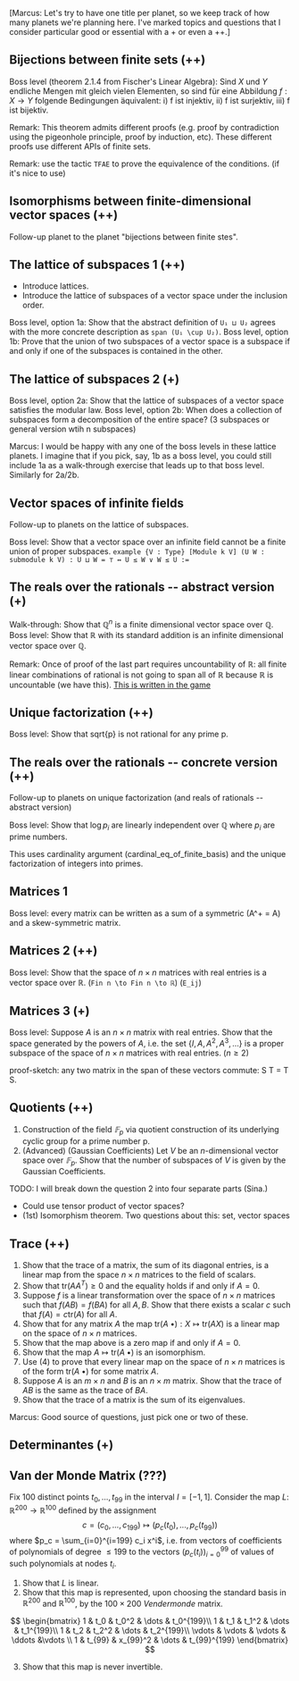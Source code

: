 [Marcus: Let's try to have one title per planet, so we keep track of how many planets we're planning here. I've marked topics and questions that I consider particular good or essential with a + or even a ++.]


## Bijections between finite sets (++)

Boss level (theorem 2.1.4 from Fischer's Linear Algebra):
Sind $X$ und $Y$ endliche Mengen mit gleich vielen Elementen, so sind für eine  Abbildung $f : X \to Y$ folgende Bedingungen äquivalent:
i) f ist injektiv,
ii) f ist surjektiv,
iii) f ist bijektiv.

Remark: This theorem admits different proofs (e.g. proof by contradiction using the pigeonhole principle, proof by induction, etc). These different proofs use different APIs of finite sets.

Remark: use the tactic `TFAE` to prove the equivalence of the conditions. (if it's nice to use)


## Isomorphisms between finite-dimensional vector spaces (++)

Follow-up planet to the planet "bijections between finite stes".


## The lattice of subspaces 1 (++)
* Introduce lattices.
* Introduce the lattice of subspaces of a vector space under the inclusion order.

Boss level, option 1a: Show that the abstract definition of `U₁ ⊔ U₂` agrees with the more concrete description as  `span (U₁ \cup U₂)`.
Boss level, option 1b: Prove that the union of two subspaces of a vector space is a subspace if and only if one of the
subspaces is contained in the other.

## The lattice of subspaces 2 (+)

Boss level, option 2a: Show that the lattice of subspaces of a vector space satisfies the modular law.
Boss level, option 2b:  When does a collection of subspaces form a decomposition of the entire space?  (3 subspaces or general version wtih n subspaces)

Marcus: I would be happy with any one of the boss levels in these lattice planets. I imagine that if you pick, say, 1b as a boss level, you could still include 1a as a walk-through exercise that leads up to that boss level.  Similarly for 2a/2b.

## Vector spaces of infinite fields 
Follow-up to planets on the lattice of subspaces.

Boss level:  Show that a vector space over an infinite field cannot be a finite union of proper subspaces.
` example {V : Type} [Module k V] (U W : submodule k V) : U ⊔ W = ⊤ ↔ U ≤ W ∨ W ≤ U := `


## The reals over the rationals -- abstract version (+)

Walk-through: Show that $ℚ^n$ is a finite dimensional vector space over $ℚ$.
Boss level: Show that $ℝ$ with its standard addition is an infinite dimensional vector space over $ℚ$.

Remark: Once of proof of the last part requires uncountability of $ℝ$: all finite linear combinations of rational is not going to span all of $ℝ$ because $ℝ$ is uncountable (we have this). [This is written in the game](Game/Levels/NewStuff/RealUncountable_01.lean)

## Unique factorization (++)

Boss level:  Show that sqrt{p} is not rational for any prime p.


## The reals over the rationals -- concrete version (++)

Follow-up to planets on unique factorization (and reals of rationals -- abstract version)

Boss level: Show that $\log p_i$ are linearly independent over $ℚ$ where $p_i$ are prime numbers. 

This uses cardinality argument (cardinal_eq_of_finite_basis) and the unique factorization of integers into primes.

## Matrices 1

Boss level: every matrix can be written as a sum of a symmetric (A^+ = A) and a skew-symmetric matrix. 

## Matrices 2 (++)

Boss level: Show that the space of $n \times n$ matrices with real entries is a vector space over $ℝ$. (`Fin n \to Fin n \to ℝ`) (`E_ij`)

## Matrices 3 (+)
Boss level: Suppose $A$ is an $n \times n$ matrix with real entries. Show that the space generated by the powers of $A$, i.e. the set $\{I, A, A^2, A^3, \ldots\}$ is a proper subspace of the space of $n \times n$ matrices with real entries. ($n \ge 2$)

proof-sketch: any two matrix in the span of these vectors commute: S T = T S.


## Quotients (++)
1. Construction of the field $𝔽_p$ via quotient construction of its underlying cyclic group for a prime number p.
2. (Advanced) (Gaussian Coefficients) Let $V$ be an $n$-dimensional vector space over $𝔽_p$. Show that the number of subspaces of $V$ is given by the Gaussian Coefficients.

TODO: I will break down the question 2 into four separate parts (Sina.)

* Could use tensor product of vector spaces?
* (1st) Isomorphism theorem. Two questions about this: set, vector spaces

## Trace (++)
1. Show that the trace of a matrix, the sum of its diagonal entries, is a linear map from the space $n \times n$ matrices to the field of scalars.
2. Show that $\mathrm{tr} (A A^T) \ge 0$ and the equality holds if and only if $A = 0$.
3. Suppose $f$ is a linear transformation over the space of $n \times n$ matrices such that $f(A B) = f(B A)$ for all $A, B$. Show that there exists a scalar $c$ such that $f(A) = c \mathrm{tr}(A)$ for all $A$.
4. Show that for any matrix $A$ the map $\mathrm{tr}(A \; \bullet) : X \mapsto \mathrm{tr}(AX)$ is a linear map on the space of $n \times n$ matrices.
5. Show that the map above is a zero map if and only if $A = 0$.
6. Show that the map $A \mapsto \mathrm{tr}(A \; \bullet)$ is an isomorphism.
7. Use (4) to prove that every linear map on the space of $n \times n$ matrices is of the form $\mathrm{tr}(A \; \bullet)$ for some matrix $A$.
8. Suppose $A$ is an $m \times n$ and $B$ is an $n \times m$ matrix. Show that the trace of $AB$ is the same as the trace of $BA$.
9. Show that the trace of a matrix is the sum of its eigenvalues.

Marcus:  Good source of questions, just pick one or two of these.

## Determinantes (+)


## Van der Monde Matrix (???)
Fix $100$ distinct points $t_0, \ldots, t_{99}$ in the interval  $I = [ -1 ,1 ]$. Consider the map $L \colon \mathbb{R}^{200} \to \mathbb{R}^{100}$ defined by the assignment
$$ c = (c_0,...,c_{199}) \mapsto (p_c(t_0),...,p_c(t_{99})) $$
where  $p_c = \sum_{i=0}^{i=199} c_i x^i$, i.e. from vectors of coefficients of polynomials of degree $\leq 199$ to the vectors $(p_c(t_i))_{i=0}^{99}$ of values of such polynomials at nodes $t_i$.


1. Show that $L$ is linear.
2. Show that this map is represented, upon choosing the standard basis in $\mathbb{R}^{200}$ and $\mathbb{R}^{100}$, by the $100 \times 200$ _Vendermonde_ matrix.

$$ \begin{bmatrix}
1 & t_0 & t_0^2 & \dots & t_0^{199}\\
1 & t_1 & t_1^2 & \dots & t_1^{199}\\
1 & t_2 & t_2^2 & \dots & t_2^{199}\\
\vdots & \vdots & \vdots & \ddots &\vdots \\
1 & t_{99} & x_{99}^2 & \dots & t_{99}^{199}
\end{bmatrix} $$

3. Show that this map is never invertible.


